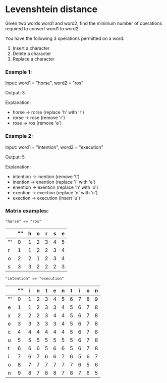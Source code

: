 # Levenshtein distance

Given two words word1 and word2, find the minimum number of operations required
to convert word1 to word2.

You have the following 3 operations permitted on a word:

1. Insert a character
2. Delete a character
3. Replace a character

### Example 1:

Input: word1 = "horse", word2 = "ros"

Output: 3

Explanation:

- horse -> rorse (replace 'h' with 'r')
- rorse -> rose (remove 'r')
- rose -> ros (remove 'e')

### Example 2:

Input: word1 = "intention", word2 = "execution"

Output: 5

Explanation:

- intention -> inention (remove 't')
- inention -> enention (replace 'i' with 'e')
- enention -> exention (replace 'n' with 'x')
- exention -> exection (replace 'n' with 'c')
- exection -> execution (insert 'u')

### Matrix examples:

`"horse" => "ros"`

|     | ""  | h   | o   | r   | s   | e   |
| --- | --- | --- | --- | --- | --- | --- |
| ""  | 0   | 1   | 2   | 3   | 4   | 5   |
| r   | 1   | 1   | 2   | 2   | 3   | 4   |
| o   | 2   | 2   | 1   | 2   | 3   | 4   |
| s   | 3   | 3   | 2   | 2   | 2   | 3   |

`"intention" => "execution"`

|     | ""  | i   | n   | t   | e   | n   | t   | i   | o   | n   |
| --- | --- | --- | --- | --- | --- | --- | --- | --- | --- | --- |
| ""  | 0   | 1   | 2   | 3   | 4   | 5   | 6   | 7   | 8   | 9   |
| e   | 1   | 1   | 2   | 3   | 3   | 4   | 5   | 6   | 7   | 8   |
| x   | 2   | 2   | 2   | 3   | 4   | 4   | 5   | 6   | 7   | 8   |
| e   | 3   | 3   | 3   | 3   | 3   | 4   | 5   | 6   | 7   | 8   |
| c   | 4   | 4   | 4   | 4   | 4   | 4   | 5   | 6   | 7   | 8   |
| u   | 5   | 5   | 5   | 5   | 5   | 5   | 5   | 6   | 7   | 8   |
| t   | 6   | 6   | 6   | 5   | 6   | 6   | 5   | 6   | 7   | 8   |
| i   | 7   | 6   | 7   | 6   | 6   | 7   | 6   | 5   | 6   | 7   |
| o   | 8   | 7   | 7   | 7   | 7   | 7   | 7   | 6   | 5   | 6   |
| n   | 9   | 8   | 7   | 8   | 8   | 7   | 8   | 7   | 6   | 5   |
